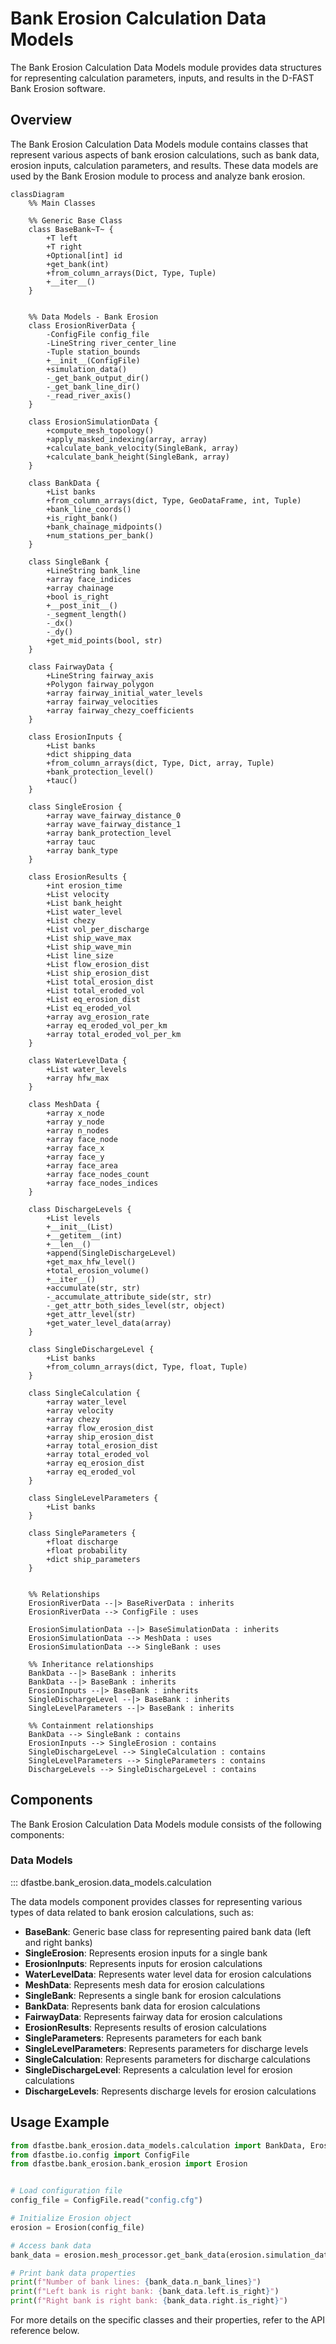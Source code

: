 # Bank Erosion Calculation Data Models

The Bank Erosion Calculation Data Models module provides data structures for representing calculation parameters, inputs, and results in the D-FAST Bank Erosion software.

## Overview

The Bank Erosion Calculation Data Models module contains classes that represent various aspects of bank erosion calculations, such as bank data, erosion inputs, calculation parameters, and results. These data models are used by the Bank Erosion module to process and analyze bank erosion.

```mermaid
classDiagram
    %% Main Classes

    %% Generic Base Class
    class BaseBank~T~ {
        +T left
        +T right
        +Optional[int] id
        +get_bank(int)
        +from_column_arrays(Dict, Type, Tuple)
        +__iter__()
    }
    

    %% Data Models - Bank Erosion
    class ErosionRiverData {
        -ConfigFile config_file
        -LineString river_center_line
        -Tuple station_bounds
        +__init__(ConfigFile)
        +simulation_data()
        -_get_bank_output_dir()
        -_get_bank_line_dir()
        -_read_river_axis()
    }

    class ErosionSimulationData {
        +compute_mesh_topology()
        +apply_masked_indexing(array, array)
        +calculate_bank_velocity(SingleBank, array)
        +calculate_bank_height(SingleBank, array)
    }

    class BankData {
        +List banks
        +from_column_arrays(dict, Type, GeoDataFrame, int, Tuple)
        +bank_line_coords()
        +is_right_bank()
        +bank_chainage_midpoints()
        +num_stations_per_bank()
    }

    class SingleBank {
        +LineString bank_line
        +array face_indices
        +array chainage
        +bool is_right
        +__post_init__()
        -_segment_length()
        -_dx()
        -_dy()
        +get_mid_points(bool, str)
    }

    class FairwayData {
        +LineString fairway_axis
        +Polygon fairway_polygon
        +array fairway_initial_water_levels
        +array fairway_velocities
        +array fairway_chezy_coefficients
    }

    class ErosionInputs {
        +List banks
        +dict shipping_data
        +from_column_arrays(dict, Type, Dict, array, Tuple)
        +bank_protection_level()
        +tauc()
    }

    class SingleErosion {
        +array wave_fairway_distance_0
        +array wave_fairway_distance_1
        +array bank_protection_level
        +array tauc
        +array bank_type
    }

    class ErosionResults {
        +int erosion_time
        +List velocity
        +List bank_height
        +List water_level
        +List chezy
        +List vol_per_discharge
        +List ship_wave_max
        +List ship_wave_min
        +List line_size
        +List flow_erosion_dist
        +List ship_erosion_dist
        +List total_erosion_dist
        +List total_eroded_vol
        +List eq_erosion_dist
        +List eq_eroded_vol
        +array avg_erosion_rate
        +array eq_eroded_vol_per_km
        +array total_eroded_vol_per_km
    }

    class WaterLevelData {
        +List water_levels
        +array hfw_max
    }

    class MeshData {
        +array x_node
        +array y_node
        +array n_nodes
        +array face_node
        +array face_x
        +array face_y
        +array face_area
        +array face_nodes_count
        +array face_nodes_indices
    }

    class DischargeLevels {
        +List levels
        +__init__(List)
        +__getitem__(int)
        +__len__()
        +append(SingleDischargeLevel)
        +get_max_hfw_level()
        +total_erosion_volume()
        +__iter__()
        +accumulate(str, str)
        -_accumulate_attribute_side(str, str)
        -_get_attr_both_sides_level(str, object)
        +get_attr_level(str)
        +get_water_level_data(array)
    }

    class SingleDischargeLevel {
        +List banks
        +from_column_arrays(dict, Type, float, Tuple)
    }

    class SingleCalculation {
        +array water_level
        +array velocity
        +array chezy
        +array flow_erosion_dist
        +array ship_erosion_dist
        +array total_erosion_dist
        +array total_eroded_vol
        +array eq_erosion_dist
        +array eq_eroded_vol
    }

    class SingleLevelParameters {
        +List banks
    }

    class SingleParameters {
        +float discharge
        +float probability
        +dict ship_parameters
    }
    

    %% Relationships
    ErosionRiverData --|> BaseRiverData : inherits
    ErosionRiverData --> ConfigFile : uses

    ErosionSimulationData --|> BaseSimulationData : inherits
    ErosionSimulationData --> MeshData : uses
    ErosionSimulationData --> SingleBank : uses

    %% Inheritance relationships
    BankData --|> BaseBank : inherits
    BankData --|> BaseBank : inherits
    ErosionInputs --|> BaseBank : inherits
    SingleDischargeLevel --|> BaseBank : inherits
    SingleLevelParameters --|> BaseBank : inherits

    %% Containment relationships
    BankData --> SingleBank : contains
    ErosionInputs --> SingleErosion : contains
    SingleDischargeLevel --> SingleCalculation : contains
    SingleLevelParameters --> SingleParameters : contains
    DischargeLevels --> SingleDischargeLevel : contains
```

## Components

The Bank Erosion Calculation Data Models module consists of the following components:

### Data Models

::: dfastbe.bank_erosion.data_models.calculation

The data models component provides classes for representing various types of data related to bank erosion calculations, such as:

- **BaseBank**: Generic base class for representing paired bank data (left and right banks)
- **SingleErosion**: Represents erosion inputs for a single bank
- **ErosionInputs**: Represents inputs for erosion calculations
- **WaterLevelData**: Represents water level data for erosion calculations
- **MeshData**: Represents mesh data for erosion calculations
- **SingleBank**: Represents a single bank for erosion calculations
- **BankData**: Represents bank data for erosion calculations
- **FairwayData**: Represents fairway data for erosion calculations
- **ErosionResults**: Represents results of erosion calculations
- **SingleParameters**: Represents parameters for each bank
- **SingleLevelParameters**: Represents parameters for discharge levels
- **SingleCalculation**: Represents parameters for discharge calculations
- **SingleDischargeLevel**: Represents a calculation level for erosion calculations
- **DischargeLevels**: Represents discharge levels for erosion calculations

## Usage Example

```python
from dfastbe.bank_erosion.data_models.calculation import BankData, ErosionInputs, ErosionResults
from dfastbe.io.config import ConfigFile
from dfastbe.bank_erosion.bank_erosion import Erosion


# Load configuration file
config_file = ConfigFile.read("config.cfg")

# Initialize Erosion object
erosion = Erosion(config_file)

# Access bank data
bank_data = erosion.mesh_processor.get_bank_data(erosion.simulation_data.mesh_data)

# Print bank data properties
print(f"Number of bank lines: {bank_data.n_bank_lines}")
print(f"Left bank is right bank: {bank_data.left.is_right}")
print(f"Right bank is right bank: {bank_data.right.is_right}")
```

For more details on the specific classes and their properties, refer to the API reference below.